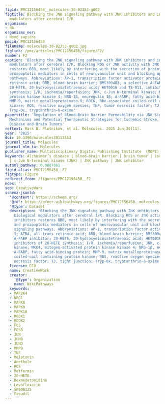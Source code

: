 ```yaml
---
figid: PMC12156458__molecules-30-02353-g002
figtitle: Blocking the JNK signaling pathway with JNK inhibitors and indirect biological
  modulators after cerebral I/R
organisms:
- NA
organisms_ner:
- Homo sapiens
pmcid: PMC12156458
filename: molecules-30-02353-g002.jpg
figlink: /pmc/articles/PMC12156458/figure/F2/
number: F2
caption: 'Blocking the JNK signaling pathway with JNK inhibitors and indirect biological
  modulators after cerebral I/R. Blocking ROS or JNK activity with JNK inhibitors
  restores BBB, most likely by interfering with the secretion of proinflammatory and
  proapoptotic mediators in cells of neurovascular unit and blocking apoptotic signaling
  pathways. Abbreviations: AP-1, transcription factor activator protein 1; ATRA, all-trans
  retinoic acid; BBB, blood–brain barrier; BMS309403, a selective A-FABP inhibitor;
  20-HETE, 20-hydroxyeicosatetraenoic acid; HET0016 and TS-011, inhibitors of 20-HETE
  synthesis; I/R, ischemia/reperfusion; JNK, c-Jun N-terminal kinase; MKK4, mitogen-activated
  protein kinase kinase 4; NRG-1β, neuregulin 1β; A-FABP, fatty acid-binding protein;
  MMP-9, matrix metalloproteinase-9; ROCK, Rho-associated coiled-coil containing protein
  kinase; ROS, reactive oxygen species; TNF, tumor necrosis factor; TJ, tight junction;
  Tryp-Ox, tryptanthrin-6-oxime'
papertitle: 'Regulation of Blood–Brain Barrier Permeability via JNK Signaling Pathway:
  Mechanisms and Potential Therapeutic Strategies for Ischemic Stroke, Alzheimer’s
  Disease and Brain Tumors'
reftext: Mark B. Plotnikov, et al. Molecules. 2025 Jun;30(11).
year: '2025'
doi: 10.3390/molecules30112353
journal_title: Molecules
journal_nlm_ta: Molecules
publisher_name: Multidisciplinary Digital Publishing Institute  (MDPI)
keywords: Alzheimer’s disease | blood–brain barrier | brain tumor | ischemia/reperfusion
  | c-Jun N-terminal kinase (JNK) | JNK pathway | JNK inhibitor
automl_pathway: 0.9087061
figid_alias: PMC12156458__F2
figtype: Figure
redirect_from: /figures/PMC12156458__F2
ndex: ''
seo: CreativeWork
schema-jsonld:
  '@context': https://schema.org/
  '@id': https://pfocr.wikipathways.org/figures/PMC12156458__molecules-30-02353-g002.html
  '@type': Dataset
  description: 'Blocking the JNK signaling pathway with JNK inhibitors and indirect
    biological modulators after cerebral I/R. Blocking ROS or JNK activity with JNK
    inhibitors restores BBB, most likely by interfering with the secretion of proinflammatory
    and proapoptotic mediators in cells of neurovascular unit and blocking apoptotic
    signaling pathways. Abbreviations: AP-1, transcription factor activator protein
    1; ATRA, all-trans retinoic acid; BBB, blood–brain barrier; BMS309403, a selective
    A-FABP inhibitor; 20-HETE, 20-hydroxyeicosatetraenoic acid; HET0016 and TS-011,
    inhibitors of 20-HETE synthesis; I/R, ischemia/reperfusion; JNK, c-Jun N-terminal
    kinase; MKK4, mitogen-activated protein kinase kinase 4; NRG-1β, neuregulin 1β;
    A-FABP, fatty acid-binding protein; MMP-9, matrix metalloproteinase-9; ROCK, Rho-associated
    coiled-coil containing protein kinase; ROS, reactive oxygen species; TNF, tumor
    necrosis factor; TJ, tight junction; Tryp-Ox, tryptanthrin-6-oxime'
  license: CC0
  name: CreativeWork
  creator:
    '@type': Organization
    name: WikiPathways
  keywords:
  - MAP2K4
  - NRG1
  - MAPK8
  - MAPK9
  - MAPK10
  - ROCK1
  - ROCK2
  - FOS
  - FOSB
  - JUN
  - JUNB
  - JUND
  - MMP9
  - TNF
  - Melatonin
  - Anethole
  - ROS
  - Metformin
  - 20-HETE
  - Dexmedetomidine
  - Levofloxacin
  - SP600125
  - Fasudil
---
```

